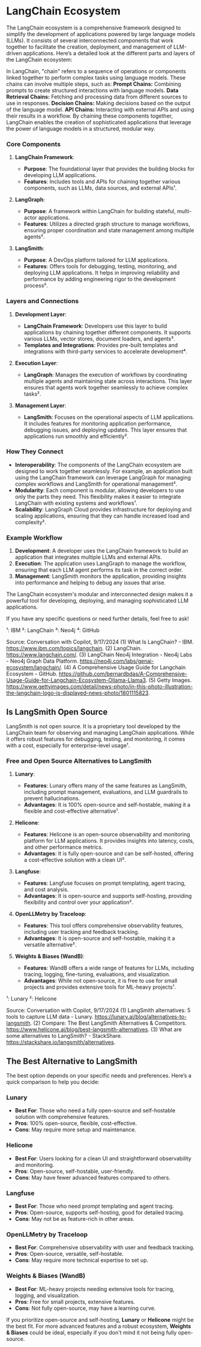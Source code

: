 # LangChain Ecosystem

The LangChain ecosystem is a comprehensive framework designed to simplify the development of applications powered by large language models (LLMs). It consists of several interconnected components that work together to facilitate the creation, deployment, and management of LLM-driven applications. Here’s a detailed look at the different parts and layers of the LangChain ecosystem:

In LangChain, "chain" refers to a sequence of operations or components linked together to perform complex tasks using language models. These chains can involve multiple steps, such as:
**Prompt Chains:** Combining prompts to create structured interactions with language models.
**Data Retrieval Chains:** Fetching and processing data from different sources to use in responses.
**Decision Chains:** Making decisions based on the output of the language model.
**API Chains:** Interacting with external APIs and using their results in a workflow.
By chaining these components together, LangChain enables the creation of sophisticated applications that leverage the power of language models in a structured, modular way.

### Core Components

1. **LangChain Framework**:
   - **Purpose**: The foundational layer that provides the building blocks for developing LLM applications.
   - **Features**: Includes tools and APIs for chaining together various components, such as LLMs, data sources, and external APIs¹.

2. **LangGraph**:
   - **Purpose**: A framework within LangChain for building stateful, multi-actor applications.
   - **Features**: Utilizes a directed graph structure to manage workflows, ensuring proper coordination and state management among multiple agents².

3. **LangSmith**:
   - **Purpose**: A DevOps platform tailored for LLM applications.
   - **Features**: Offers tools for debugging, testing, monitoring, and deploying LLM applications. It helps in improving reliability and performance by adding engineering rigor to the development process².

### Layers and Connections

1. **Development Layer**:
   - **LangChain Framework**: Developers use this layer to build applications by chaining together different components. It supports various LLMs, vector stores, document loaders, and agents³.
   - **Templates and Integrations**: Provides pre-built templates and integrations with third-party services to accelerate development⁴.

2. **Execution Layer**:
   - **LangGraph**: Manages the execution of workflows by coordinating multiple agents and maintaining state across interactions. This layer ensures that agents work together seamlessly to achieve complex tasks².

3. **Management Layer**:
   - **LangSmith**: Focuses on the operational aspects of LLM applications. It includes features for monitoring application performance, debugging issues, and deploying updates. This layer ensures that applications run smoothly and efficiently².

### How They Connect

- **Interoperability**: The components of the LangChain ecosystem are designed to work together seamlessly. For example, an application built using the LangChain framework can leverage LangGraph for managing complex workflows and LangSmith for operational management².
- **Modularity**: Each component is modular, allowing developers to use only the parts they need. This flexibility makes it easier to integrate LangChain with existing systems and workflows¹.
- **Scalability**: LangGraph Cloud provides infrastructure for deploying and scaling applications, ensuring that they can handle increased load and complexity².

### Example Workflow

1. **Development**: A developer uses the LangChain framework to build an application that integrates multiple LLMs and external APIs.
2. **Execution**: The application uses LangGraph to manage the workflow, ensuring that each LLM agent performs its task in the correct order.
3. **Management**: LangSmith monitors the application, providing insights into performance and helping to debug any issues that arise.

The LangChain ecosystem's modular and interconnected design makes it a powerful tool for developing, deploying, and managing sophisticated LLM applications.

If you have any specific questions or need further details, feel free to ask!

¹: IBM
²: LangChain
³: Neo4j
⁴: GitHub

Source: Conversation with Copilot, 9/17/2024
(1) What Is LangChain? - IBM. https://www.ibm.com/topics/langchain.
(2) LangChain. https://www.langchain.com/.
(3) LangChain Neo4j Integration - Neo4j Labs - Neo4j Graph Data Platform. https://neo4j.com/labs/genai-ecosystem/langchain/.
(4) A Comprehensive Usage Guide for Langchain Ecosystem - GitHub. https://github.com/bernardbdas/A-Comprehensive-Usage-Guide-for-Langchain-Ecosystem-Ollama-Llama3.
(5) Getty Images. https://www.gettyimages.com/detail/news-photo/in-this-photo-illustration-the-langchain-logo-is-displayed-news-photo/1801115823.


## Is LangSmith Open Source

LangSmith is not open source. It is a proprietary tool developed by the LangChain team for observing and managing LangChain applications. While it offers robust features for debugging, testing, and monitoring, it comes with a cost, especially for enterprise-level usage¹.

### Free and Open Source Alternatives to LangSmith

1. **Lunary**:
   - **Features**: Lunary offers many of the same features as LangSmith, including prompt management, evaluations, and LLM guardrails to prevent hallucinations.
   - **Advantages**: It is 100% open-source and self-hostable, making it a flexible and cost-effective alternative¹.

2. **Helicone**:
   - **Features**: Helicone is an open-source observability and monitoring platform for LLM applications. It provides insights into latency, costs, and other performance metrics.
   - **Advantages**: It is fully open-source and can be self-hosted, offering a cost-effective solution with a clean UI².

3. **Langfuse**:
   - **Features**: Langfuse focuses on prompt templating, agent tracing, and cost analysis.
   - **Advantages**: It is open-source and supports self-hosting, providing flexibility and control over your application².

4. **OpenLLMetry by Traceloop**:
   - **Features**: This tool offers comprehensive observability features, including user tracking and feedback tracking.
   - **Advantages**: It is open-source and self-hostable, making it a versatile alternative².

5. **Weights & Biases (WandB)**:
   - **Features**: WandB offers a wide range of features for LLMs, including tracing, logging, fine-tuning, evaluations, and visualization.
   - **Advantages**: While not open-source, it is free to use for small projects and provides extensive tools for ML-heavy projects¹.


¹: Lunary
²: Helicone

Source: Conversation with Copilot, 9/17/2024
(1) LangSmith alternatives: 5 tools to capture LLM data - Lunary. https://lunary.ai/blog/alternatives-to-langsmith.
(2) Compare: The Best LangSmith Alternatives & Competitors. https://www.helicone.ai/blog/best-langsmith-alternatives.
(3) What are some alternatives to LangSmith? - StackShare. https://stackshare.io/langsmith/alternatives.

## The Best Alternative to LangSmith

The best option depends on your specific needs and preferences. Here’s a quick comparison to help you decide:

### Lunary
- **Best For**: Those who need a fully open-source and self-hostable solution with comprehensive features.
- **Pros**: 100% open-source, flexible, cost-effective.
- **Cons**: May require more setup and maintenance.

### Helicone
- **Best For**: Users looking for a clean UI and straightforward observability and monitoring.
- **Pros**: Open-source, self-hostable, user-friendly.
- **Cons**: May have fewer advanced features compared to others.

### Langfuse
- **Best For**: Those who need prompt templating and agent tracing.
- **Pros**: Open-source, supports self-hosting, good for detailed tracing.
- **Cons**: May not be as feature-rich in other areas.

### OpenLLMetry by Traceloop
- **Best For**: Comprehensive observability with user and feedback tracking.
- **Pros**: Open-source, versatile, self-hostable.
- **Cons**: May require more technical expertise to set up.

### Weights & Biases (WandB)
- **Best For**: ML-heavy projects needing extensive tools for tracing, logging, and visualization.
- **Pros**: Free for small projects, extensive features.
- **Cons**: Not fully open-source, may have a learning curve.

If you prioritize open-source and self-hosting, **Lunary** or **Helicone** might be the best fit. For more advanced features and a robust ecosystem, **Weights & Biases** could be ideal, especially if you don't mind it not being fully open-source.

